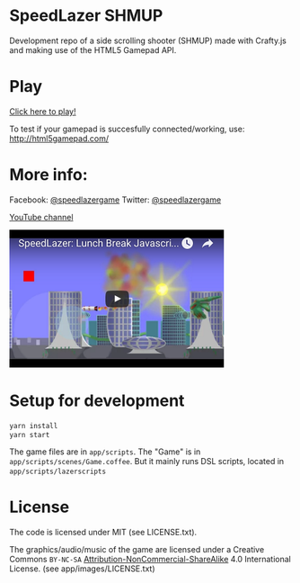 # SpeedLazer SHMUP

Development repo of a side scrolling shooter (SHMUP) made with Crafty.js and making use of the
HTML5 Gamepad API.

# Play

[Click here to play!](http://speedlazer.net)

To test if your gamepad is succesfully connected/working, use:
http://html5gamepad.com/

# More info:

Facebook: [@speedlazergame](https://facebook.com/speedlazergame)
Twitter: [@speedlazergame](https://twitter.com/speedlazergame)

[YouTube channel](https://www.youtube.com/channel/UCghWG8lQYJYig3oTPL3sbrQ)

[![YouTube Lunch and Learn](https://raw.githubusercontent.com/matthijsgroen/game-play/master/docs/images/youtube-2015-12-10.png)](http://www.theguild.nl/lunch-break-game-development)

# Setup for development

```
yarn install
yarn start
```

The game files are in `app/scripts`. The "Game" is in
`app/scripts/scenes/Game.coffee`. But it mainly runs DSL scripts,
located in `app/scripts/lazerscripts`

# License

The code is licensed under MIT (see LICENSE.txt).

The graphics/audio/music of the game are licensed
under a Creative Commons
`BY-NC-SA` [Attribution-NonCommercial-ShareAlike](http://creativecommons.org/licenses/by-nc-sa/4.0/) 4.0 International License.
(see app/images/LICENSE.txt)

